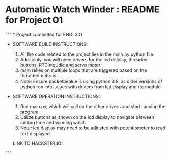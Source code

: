 <h1>
  Automatic Watch Winder : README for Project 01
</h1>
"""
* Project compelted for ENGI 301

* SOFTWARE BUILD INSTRUCTIONS:
    1. All the code related to the project lies in the main.py python file
    2. Additionly, you will need drivers for the lcd display, threaded buttons, RTC moudle and servo motor
    3. main relies on multiple loops that are triggered based on the threaded buttons.
    4. Note: Ensure pocketbealue is using python 3.8, as older versions of python run into issues with drivers from lcd display and rtc module
    
* SOFTWARE OPERATION INSTRUCTIONS:
    1. Run main.py, which will call on the other drivers and start running the program
    2. Utilize buttons as shown on the lcd display to navigate between setting time and winding watch
    3. Note: lcd display may need to be adjusted with potentiometer to read text displayed
 
  LINK TO HACKSTER IO: 

"""
